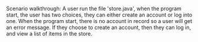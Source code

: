 Scenario walkthrough: A user run the file 'store.java', when the program start, the user has two choices, they can either create an account or log into one.
When the program start, there is no account in record so a user will get an error message. If they choose to create an account, then they can log in, and view a
list of items in the store.
